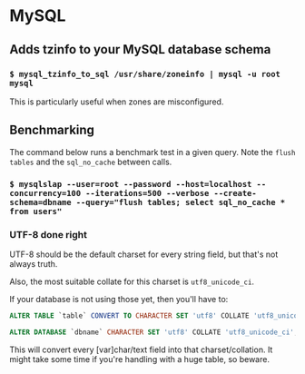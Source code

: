 # MySQL

## Adds tzinfo to your MySQL database schema

### `$ mysql_tzinfo_to_sql /usr/share/zoneinfo | mysql -u root mysql`

This is particularly useful when zones are misconfigured.

## Benchmarking

The command below runs a benchmark test in a given query. Note the `flush tables` and the `sql_no_cache` between calls.

### `$ mysqlslap --user=root --password --host=localhost --concurrency=100 --iterations=500 --verbose --create-schema=dbname --query="flush tables; select sql_no_cache * from users"`

### UTF-8 done right

UTF-8 should be the default charset for every string field, but that's not always truth.

Also, the most suitable collate for this charset is `utf8_unicode_ci`.

If your database is not using those yet, then you'll have to:

```sql
ALTER TABLE `table` CONVERT TO CHARACTER SET 'utf8' COLLATE 'utf8_unicode_ci';

ALTER DATABASE `dbname` CHARACTER SET 'utf8' COLLATE 'utf8_unicode_ci';
```

This will convert every [var]char/text field into that charset/collation. It might take some time if you're handling with a huge table, so beware.
